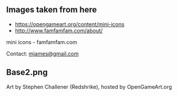 ## Images taken from here
* https://opengameart.org/content/mini-icons
* http://www.famfamfam.com/about/

mini icons - famfamfam.com

Contact: mjames@gmail.com

## Base2.png

Art by Stephen Challener (Redshrike), hosted by OpenGameArt.org
